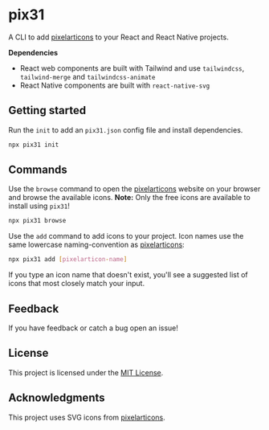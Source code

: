 # pix31

A CLI to add [pixelarticons](https://pixelarticons.com/) to your React and React Native projects.

**Dependencies**
* React web components are built with Tailwind and use `tailwindcss`, `tailwind-merge` and `tailwindcss-animate`
* React Native components are built with `react-native-svg`

## Getting started

Run the `init` to add an `pix31.json` config file and install dependencies.

```bash
npx pix31 init
```

## Commands

Use the `browse` command to open the [pixelarticons](https://pixelarticons.com/) website on your browser and browse the available icons. **Note:** Only the free icons are available to install using `pix31`!

```bash
npx pix31 browse
```

Use the `add` command to add icons to your project. Icon names use the same lowercase naming-convention as [pixelarticons](https://pixelarticons.com/):

```bash
npx pix31 add [pixelarticon-name]
```

If you type an icon name that doesn't exist, you'll see a suggested list of icons that most closely match your input.


## Feedback

If you have feedback or catch a bug open an issue!

## License

This project is licensed under the [MIT License](LICENSE).

## Acknowledgments

This project uses SVG icons from [pixelarticons](https://pixelarticons.com/).
